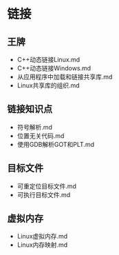 # 链接

## 王牌

+ C++动态链接Linux.md
+ C++动态链接Windows.md
+ 从应用程序中加载和链接共享库.md
+ Linux共享库的组织.md

## 链接知识点

+ 符号解析.md
+ 位置无关代码.md
+ 使用GDB解析GOT和PLT.md

## 目标文件

+ 可重定位目标文件.md
+ 可执行目标文件.md

## 虚拟内存

+ Linux虚拟内存.md
+ Linux内存映射.md

